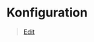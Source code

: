 # Konfiguration

> [Edit](https://github.com/FMDatahub/Portal/blob/main/docs/Moduler/Administration/Konfiguration.md)

